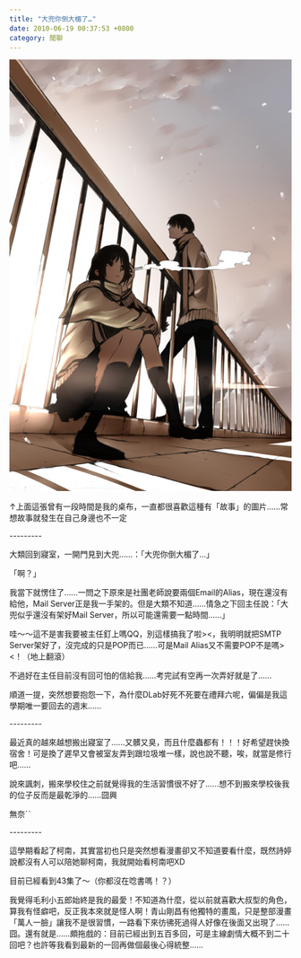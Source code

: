 ```yaml
---
title: "大兜你倒大楣了…"
date: 2010-06-19 00:37:53 +0800
category: 閒聊
---
```


![](/images/slum-area/65_0.jpg)
<p>&uarr;上面這張曾有一段時間是我的桌布，一直都很喜歡這種有「故事」的圖片&hellip;&hellip;常想故事就發生在自己身邊也不一定</p><p>---------</p><p>大類回到寢室，一開門見到大兜&hellip;&hellip;：「大兜你倒大楣了&hellip;」</p><p>「啊？」</p><p>我當下就愣住了&hellip;&hellip;一問之下原來是社團老師說要兩個Email的Alias，現在還沒有給他，Mail Server正是我一手架的。但是大類不知道&hellip;&hellip;情急之下回主任說：「大兜似乎還沒有架好Mail Server，所以可能還需要一點時間&hellip;&hellip;」</p><p>哇～～這不是害我要被主任釘上嗎QQ，別這樣搞我了啦&gt;&lt;，我明明就把SMTP Server架好了，沒完成的只是POP而已&hellip;&hellip;可是Mail Alias又不需要POP不是嗎&gt;&lt;！（地上翻滾）</p><p>不過好在主任目前沒有回可怕的信給我&hellip;&hellip;考完試有空再一次弄好就是了&hellip;&hellip;</p><p>順道一提，突然想要抱怨一下，為什麼DLab好死不死要在禮拜六呢，偏偏是我這學期唯一要回去的週末&hellip;&hellip;</p><p>---------</p><p>最近真的越來越想搬出寢室了&hellip;&hellip;又髒又臭，而且什麼蟲都有！！！好希望趕快換宿舍！可是換了遲早又會被室友弄到跟垃圾堆一樣，說也說不聽，唉，就當是修行吧&hellip;&hellip;</p><p>說來諷刺，搬來學校住之前就覺得我的生活習慣很不好了&hellip;&hellip;想不到搬來學校後我的位子反而是最乾淨的&hellip;&hellip;囧興</p><p>無奈ˊˋ</p><p>---------</p><p>這學期看起了柯南，其實當初也只是突然想看漫畫卻又不知道要看什麼，既然詩婷說都沒有人可以陪她聊柯南，我就開始看柯南吧XD</p><p>目前已經看到43集了～（你都沒在唸書嗎！？）</p><p>我覺得毛利小五郎始終是我的最愛！不知道為什麼，從以前就喜歡大叔型的角色，算我有怪癖吧，反正我本來就是怪人啊！青山剛昌有他獨特的畫風，只是整部漫畫「萬人一臉」讓我不是很習慣，一路看下來彷彿死過得人好像在後面又出現了&hellip;&hellip;囧。還有就是&hellip;&hellip;頗拖戲的：目前已經出到五百多回，可是主線劇情大概不到二十回吧？也許等我看到最新的一回再做個最後心得統整&hellip;&hellip;</p><p>&nbsp;</p>
